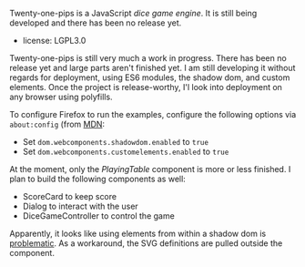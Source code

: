 
Twenty-one-pips is a JavaScript *dice game engine*. It is still being
developed and there has been no release yet.

- license: LGPL3.0

Twenty-one-pips is still very much a work in progress. There has been no
release yet and large parts aren't finished yet. I am still developing it
without regards for deployment, using ES6 modules, the shadow dom, and
custom elements. Once the project is release-worthy, I'l look into deployment
on any browser using polyfills.

To configure Firefox to run the examples, configure the following options via
`about:config` (from
[MDN](https://developer.mozilla.org/en-US/docs/Web/Web_Components/Using_custom_elements):

- Set `dom.webcomponents.shadowdom.enabled` to `true`
- Set `dom.webcomponents.customelements.enabled` to `true`

At the moment, only the *PlayingTable* component is more or less finished. I
plan to build the following components as well:

- ScoreCard to keep score
- Dialog to interact with the user
- DiceGameController to control the game


Apparently, it looks like using elements from within a shadow dom is
[problematic](https://github.com/w3c/webcomponents/issues/179). As a
workaround, the SVG definitions are pulled outside the component.

